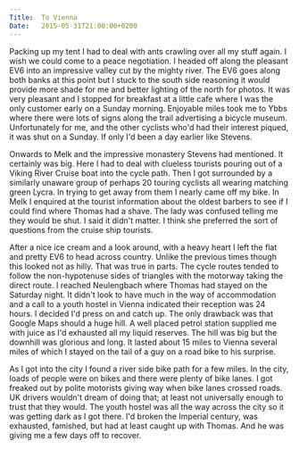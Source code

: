 ```yaml
---
Title:	To Vienna
Date:	2015-05-31T21:00:00+0200
---
```


Packing up my tent I had to deal with ants crawling over all my stuff 
again. I wish we could come to a peace negotiation. I headed off along 
the pleasant EV6 into an impressive valley cut by the mighty river. The 
EV6 goes along both banks at this point but I stuck to the south side 
reasoning it would provide more shade for me and better lighting of the 
north for photos. It was very pleasant and I stopped for breakfast at a 
little cafe where I was the only customer early on a Sunday morning. 
Enjoyable miles took me to Ybbs where there were lots of signs along the 
trail advertising a bicycle museum. Unfortunately for me, and the other 
cyclists who'd had their interest piqued, it was shut on a Sunday. If 
only I'd been a day earlier like Stevens.

Onwards to Melk and the 
impressive monastery Stevens had mentioned. It certainly was big. Here I 
had to deal with clueless tourists pouring out of a Viking River Cruise 
boat into the cycle path. Then I got surrounded by a similarly unaware 
group of perhaps 20 touring cyclists all wearing matching green Lycra. 
In trying to get away from them I nearly came off my bike. In Melk I 
enquired at the tourist information about the oldest barbers to see if I 
could find where Thomas had a shave. The lady was confused telling me 
they would be shut. I said it didn't matter. I think she preferred the 
sort of questions from the cruise ship tourists.

After a nice ice cream and a look around, with a heavy heart I left the flat and pretty EV6 to head across country. Unlike the previous 
times though this looked not as hilly. That was true in parts. The cycle 
routes tended to follow the non-hypotenuse sides of triangles with the 
motorway taking the direct route. I reached Neulengbach where Thomas had 
stayed on the Saturday night. It didn't look to have much in the way of 
accommodation and a call to a youth hostel in Vienna indicated their 
reception was 24 hours. I decided I'd press on and catch up. The only 
drawback was that Google Maps should a huge hill. A well placed petrol 
station supplied me with juice as I'd exhausted all my liquid reserves. 
The hill was big but the downhill was glorious and long. It lasted about 
15 miles to Vienna several miles of which I stayed on the tail of a guy 
on a road bike to his surprise.

As I got into the city I found a river side bike path for a few miles. In the city, loads of people were on bikes and there were plenty of bike lanes. I got freaked out by polite motorists giving way when bike lanes crossed roads. UK drivers wouldn't dream of doing that; at least not universally enough to trust that they would. The youth hostel was all the way across the city so it was getting dark as I got there. I'd broken the Imperial century, was exhausted, famished, but had at least caught up with Thomas. And he was giving me a few days off to recover.
